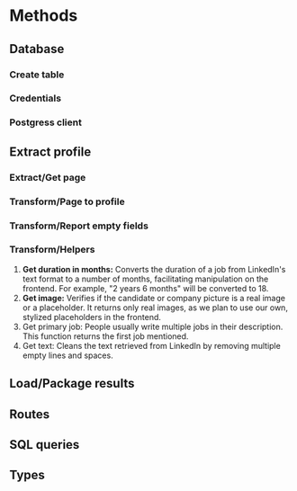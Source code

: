 # Methods

## Database

### Create table

### Credentials

### Postgress client

## Extract profile

### Extract/Get page

### Transform/Page to profile

### Transform/Report empty fields

### Transform/Helpers

1. **Get duration in months:** Converts the duration of a job from LinkedIn's text format to a number of months, facilitating manipulation on the frontend. For example, "2 years 6 months" will be converted to 18.
1. **Get image:** Verifies if the candidate or company picture is a real image or a placeholder. It returns only real images, as we plan to use our own, stylized placeholders in the frontend.
1. Get primary job: People usually write multiple jobs in their description. This function returns the first job mentioned.
1. Get text: Cleans the text retrieved from LinkedIn by removing multiple empty lines and spaces.

## Load/Package results

## Routes

## SQL queries

## Types
